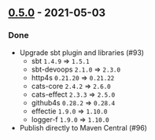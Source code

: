 ## [0.5.0](https://github.com/Kevin-Lee/sbt-github-pages/issues?utf8=%E2%9C%93&q=is%3Aissue+is%3Aclosed+milestone%3Amilestone8) - 2021-05-03

### Done
* Upgrade sbt plugin and libraries (#93)
  * sbt `1.4.9` => `1.5.1`
  * sbt-devoops `2.1.0` => `2.3.0`
  * http4s `0.21.20` => `0.21.22`
  * cats-core `2.4.2` => `2.6.0`
  * cats-effect `2.3.3` => `2.5.0`
  * github4s `0.28.2` => `0.28.4`
  * effectie `1.9.0` => `1.10.0`
  * logger-f `1.9.0` => `1.10.0`
* Publish directly to Maven Central (#96)
